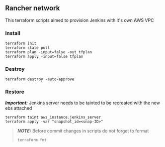 ## Rancher network
This terraform scripts aimed to provision Jenkins with it's own AWS VPC

### Install 

```shell
terraform init
terraform state pull
terraform plan -input=false -out tfplan
terraform apply -input=false tfplan
```

### Destroy
```shell
terraform destroy -auto-approve
```

### Restore
**_Important:_**
Jenkins server needs to be tainted to be recreated with the new ebs attached
```
terraform taint aws_instance.jenkins_server
terraform apply -var "snapshot_id=<snap-ID>"
```

> **_NOTE:_** 
> Before commit changes in scripts do not forget to format
> ```shell
> terraform fmt
> ```
